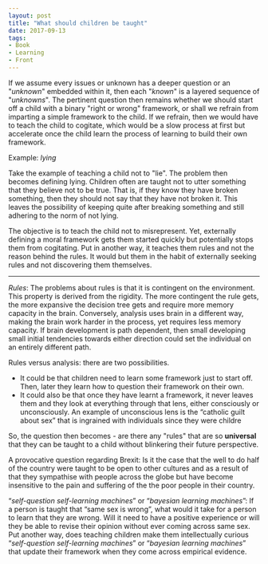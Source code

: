 ```yaml
---
layout: post
title: "What should children be taught"
date: 2017-09-13
tags:
- Book
- Learning
- Front
---
```



If we assume every issues or unknown has a deeper question or an "*unknown*" embedded within it, then each "*known*" is a layered sequence of "*unknowns*". The pertinent question then remains whether we should start off a child with a binary "right or wrong" framework, or shall we refrain from imparting a simple framework to the child. If we refrain, then we would have to teach the child to cogitate, which would be a slow process at first but accelerate once the child learn the process of learning to build their own framework.

Example: *lying*

Take the example of teaching a child not to "lie". The problem then becomes defining lying. Children often are taught not to utter something that they believe not to be true. That is, if they know they have broken something, then they should not say that they have not broken it. This leaves the possibility of keeping quite after breaking something and still adhering to the norm of not lying.

The objective is to teach the child not to misrepresent. Yet, externally defining a moral framework gets them started quickly but potentially stops them from cogitating. Put in another way, it teaches them rules and not the reason behind the rules. It would but them in the habit of externally seeking rules and not discovering them themselves.
 ****
*Rules*: The problems about rules is that it is contingent on the environment. This property is derived from the rigidity. The more contingent the rule gets, the more expansive the decision tree gets and require more memory capacity in the brain. Conversely, analysis uses brain in a different way, making the brain work harder in the process, yet requires less memory capacity. If brain development is path dependent, then small developing small initial tendencies towards either direction could set the individual on an entirely different path.

Rules versus analysis: there are two possibilities.


- It could be that children need to learn some framework just to start off. Then, later they learn how to question their framework on their own.
- It could also be that once they have learnt a framework, it never leaves them and they look at everything through that lens, either consciously or unconsciously. An example of unconscious lens is the “catholic guilt about sex” that is ingrained with individuals since they were childre

So, the question then becomes - are there any "rules" that are so **universal** that they can be taught to a child without blinkering their future perspective.

A provocative question regarding Brexit: Is it the case that the well to do half of the country were taught to be open to other cultures and as a result of that they sympathise with people across the globe but have become insensitive to the pain and suffering of the the poor people in their country. 

“*self-question self-learning machines*” or “*bayesian learning machines*”:
If a person is taught that “same sex is wrong”, what would it take for a person to learn that they are wrong. Will it need to have a positive experience or will they be able to revise their opinion without ever coming across same sex. Put another way, does teaching children make them intellectually curious “*self-question self-learning machines*” or “*bayesian learning machines*” that update their framework when they come across empirical evidence.
